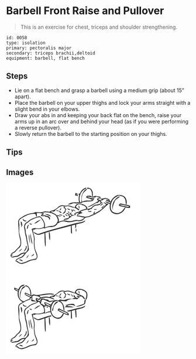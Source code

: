 # Barbell Front Raise and Pullover
> This is an exercise for chest, triceps and shoulder strengthening.

``` 
id: 0058 
type: isolation 
primary: pectoralis major 
secondary: triceps brachii,deltoid 
equipment: barbell, flat bench 
``` 

## Steps

 - Lie on a flat bench and grasp a barbell using a medium grip (about 15” apart).
 - Place the barbell on your upper thighs and lock your arms straight with a slight bend in your elbows.
 - Draw your abs in and keeping your back flat on the bench, raise your arms up in an arc over and behind your head (as if you were performing a reverse pullover).
 - Slowly return the barbell to the starting position on your thighs.

## Tips


## Images

<svg width="275pt" height="175pt" viewBox="0 0 275 175" xmlns="http://www.w3.org/2000/svg"><g fill="#FFF"><path d="M0 0h275v175H0V0m152.3 19.08c-.73 1.97-2.44 3.05-4.3 3.78l1.75 1.33c-1.19 4.92-1.47 10.09-.12 15.02-2.15.08-4.29.63-6.45.39-5.79-.92-11.98.87-16.78 4.1 3.58.42 6.97-.77 10.2-2.15 2.41-1.08 5.01-.05 7.45.32 4.35-2 9.73.72 13.32-3.14.56.01 1.69.02 2.25.03 5.66-1.57 11.71-.52 17.36-2.06 1.66-.44 2.09-2.11 2.57-3.55.69-.69 1.38-1.38 2.08-2.07-5.46.6-10.81-.99-15.87-2.88 5.41-1.19 10.58 2.3 16.09 1.27 1.55-.04 2.46-2.05 4.16-1.45 2.1.38 4.04 1.3 6.03 2.05l-.94 1.57 2.07 1.27c.08-1.58.21-3.15.32-4.72-3.7-.92-7.43-1.75-11.24-2-1.9.82-3.82 2.48-5.88.86.74-.2 2.2-.59 2.93-.79l-1.54-.08c.19-4.5.21-9.53-2.85-13.18-1.79-2.39-4.88-2.98-7.57-3.72-.7.64-1.39 1.28-2.07 1.93 1.96.26 3.92.47 5.89.66 5.19 3.8 5.04 10.61 5.26 16.38-1.27-.85-2.51-1.75-3.77-2.61-2.15.1-4.33.19-6.47.42-1.35.94-2.57 2.26-1.34 3.88 3.31 1.58 7.39 1.34 10.22 3.95.52-.25 1.57-.75 2.09-1-.05.55-.14 1.64-.19 2.19-.7-.23-2.1-.71-2.79-.95l.46 1.7c-6.12.39-12.73-1.15-18.19 2.48-2.42-4.04-1.31-8.91-.35-13.21 1.3-5.84 7.17-8.73 10.48-13.27-5.62.7-8.46 6.46-10.53 11.09-2.41 5.03-1.42 10.68-1.62 16.05-.65.11-1.97.35-2.62.47-3.48-10.31.98-24.48 11.99-28.07.18-.57.53-1.7.7-2.26-5.36 1.24-9.82 5.04-12.19 9.97m-9.87 1.07a55.42 55.42 0 0 0-1.14 4.91c2.15.52 4.3 1.07 6.45 1.63l-.97-2.1c-1.05-.25-3.13-.75-4.17-1l5.45-.6c-1.77-1.14-3.63-2.13-5.62-2.84m71.51 18.27c-1.02-1.38-1.75-2.94-2.07-4.63-2.85-1.87-6.21-3.31-9.68-3.05-2.3.45-4.58 1.19-6.96.87-.66.47-1.3.94-1.94 1.42l2.87.45c-.74 2.89-4.14.92-6.08.61-2.34-.34.41-2.68.71-3.56-2.81-.52-3.77 1.74-4.44 3.86 1.08.62 2.16 1.24 3.25 1.85-7.32 5.04-15.19 9.27-23.32 12.85 3.8.14 7.18-1.74 10.49-3.32 2.41-1.79 4.99-3.34 7.52-4.95.67-.01 2.01-.03 2.68-.03 1.98-1.36 3.95-2.76 5.51-4.6.34 1.71.76 3.4 1.26 5.07-3.3 2.57-7.54 2.52-11.46 3.22-3.18 1.64-5.84 4.2-8.33 6.75-2.42.74-4.84 1.52-7.35 1.85-.31-1.75-.25-3.79-1.71-5.05-4.34-4.39-10.84-6.69-16.95-5.91-3.01.33-4.74 2.97-6.64 4.99-.13.74-.41 2.23-.54 2.97-4.66-1.45-9.01-4.11-13.99-4.35-2.87.26-5.77 1.09-8.61.11-5.01-1.52-10.36 1.35-13.54 5.16-2.29 1.39-4.42 3.04-6.76 4.34-3.2.67-6.49 1.33-9.08 3.48-2.61-.31-5.19-.8-7.82-.91-3.82-.34-7.17 2.16-10.97 2.04-3.03.15-5.99-.64-9-.72-2.04.57-3.85 1.88-6 2.06-8.96.76-17.55 4.37-24.67 9.8-3.82 1.33-5.53 5.28-5.78 9.06.58 7.63 1.3 15.23 1.59 22.88.44 7.4 4.17 14.46 3.07 21.96-1.04 5.86-6.9 8.48-10.07 12.99-2.16 3.41-6.57 4.08-9.04 7.14-.41 1.87-2 4.45.1 5.81 2.9 3.17 7.23-.03 10.78.18 3.91.4 6.52-2.63 9.48-4.58 2.25-1.6 5.09-1.76 7.68-2.45-2.61 3.02-4.94 6.95-9.13 7.92-3.01.77-5.45 2.76-8.15 4.19-.62 1.17-1.22 2.35-1.81 3.54 4.33 2.56 8.52 6.22 13.89 5.9 2.45-.76 4.88-1.58 7.33-2.33 4.11-1.25 7.58-4.11 11.87-4.82 3.04-.57 6.08-1.11 9.12-1.64 1.47-1.7 3.08-3.6 3-5.99.45-5.75-3.53-10.46-4.83-15.81-1.12-6.29-1.75-12.7-.95-19.07.52-7.48-4.15-14.21-3.27-21.66l.67-.47-.61 2.19c2.81-1.07 5.66-2.52 8.76-2.04 4.72.43 9.38-.68 13.79-2.28-.11.42-.33 1.27-.44 1.7 2.85-1.19 5.71-2.42 8.74-3.08 3.67-.56 7.49.2 11.07-.99 2.95-.65 5.16-2.79 7.45-4.6.11-.56.35-1.69.46-2.26 1.74-.24 3.41-.76 4.52-2.22 3.53-1.35 7.43-2.64 11.21-1.5 2.97.91 6.03 1.54 9.16 1.33 5.35.15 10.34-2.54 15.65-2.6 3.87.95 7.96.43 11.51-1.35 2.59-1.46 3.65-5.01 6.77-5.6 2.87-.69 5.97-.64 8.62-2.08 3.9-2.31 8.54-2.87 12.11-5.8 10.07-4.29 16.89-13.16 25.34-19.7-.69-.41-1.38-.8-2.07-1.19-2.69 2.09-4.98-2.86-8.11-2.04 1.71 1.43 3.49 2.77 5.23 4.16-2.32 2.77-5.03 5.18-7.52 7.78.14-.56.44-1.69.59-2.26 1.6-1.31 3.27-2.66 4.08-4.65-2.48 1.53-4.63 3.49-6.79 5.42.67.56 1.35 1.11 2.01 1.69-4.7 4.5-10.74 7.08-16.07 10.7l.68-5.37c-1.34 1.81-2.5 3.74-3.82 5.57.67.13 2.01.41 2.68.55-2.59.86-5.34 1.36-7.7 2.81-3.32 2.05-7.34 2.32-11.09 2.96-5.56-.81-10.99-2.38-16.61-2.81 3.39-2.43 7.29-3.84 11.29-4.91-1.38-1.02-2.87-1.89-4.32-2.8 4.68-2.92 10.24-4.09 15.67-4.62-.17.63-.52 1.88-.7 2.51 1.85-1.08 3.67-2.2 5.55-3.23 2.5.77 3.39-2.24 4.76-3.67 1.43-1.03 2.81-2.14 4.36-2.99 2.64-.9 5.49-.7 8.19-1.3 3.2-1.28 5.42-4.07 7.99-6.24-.85.12-2.56.35-3.41.47l.04-3.92c.6-.05 1.8-.17 2.4-.22 2.04-2.07 4.76-3.02 7.64-3.1 2.22.92 4.49 1.85 6.3 3.5-2.19.01-5.09-2.98-6.79-.39 3.21 2.17 8 2.31 10.09 5.84-4.06-.48-7.52-4.03-11.67-3.15 2.74 2.73 6.85 3.01 9.97 5.18-.9 5.81-.64 12.71 4.07 16.91 3.7 2.63 8.44 4.2 12.99 3.31 7.02-1.24 12.8-6.89 15.04-13.54 3.06.64 6.17 1.53 9.3.8-.01-1.39-.02-2.77-.02-4.16-2.55-.95-5.17-1.67-7.82-2.27 1.7-4.42.98-9.48-1.13-13.62-3.19-5.22-9.68-6.76-15.38-6.28-7.38 1.58-12.55 7.66-15.94 14.03m-21.27 8.01c3.03-.73 5.31-2.96 6.76-5.63-2.75 1.2-4.9 3.33-6.76 5.63m-13.14 7.24c2.08 1.58 4.6.94 6.7-.26-2.24-.15-4.48-.04-6.7.26m-11.21 4.07c-.03.29-.1.86-.13 1.15 2.24.11 4.47.14 6.71.14-.03-.42-.11-1.26-.15-1.69-2.14.22-4.28.37-6.43.4m-29.39 25.35c-23.82 6.54-47.84 12.45-71.18 20.57-4.47 1.86-7.82-2.73-11.95-3.46 1.36 2.25 3.63 3.67 5.98 4.7 5.56 3.24 11.34-1.31 16.86-2.37.25 8.17.1 16.36.96 24.5.1 1.19.57 2.23 1.42 3.13.5-9.36-.01-18.74-.71-28.07 17.13-5.85 34.91-9.74 52.39-14.55.3 4.97-.01 9.96.41 14.92.49.27 1.46.82 1.95 1.09.17-5.45-.25-10.9-.75-16.32 2.4-.84 4.86-1.48 7.34-2.05.1 2.68.2 5.36.38 8.04 1.87-2.44 1.84-5.56 1.56-8.46 5.44-1.72 11.43-2.04 16.41-5.01 1.41-.62 1.79-2.16 2.32-3.45-6.84 4.92-15.62 4.46-23.39 6.79m3.77 11.28c.21 1.65-.4 4.41.98 5.43.49-2.03.59-4.48-.01-6.5-.24.27-.73.8-.97 1.07m-54.91 9.69c.38 4.35-.39 9.25 2.12 13.09.3-5.66.65-11.52-1.13-17-1.82.36-.85 2.61-.99 3.91z"/><path d="M217.28 37.1c2.66-5.95 8.5-9.52 14.46-11.51 3.21 1.4 7.37.9 9.78 3.83 4.05 3.83 3.5 9.83 4.04 14.9-3.91-.72-7.7-2.08-11.67-2.47-1.35 1.02-3.23 2.58-2.39 4.48 4.08 1.69 8.52 2.3 12.84 3.11-4.01 3.65-6.26 9.47-11.91 11.05-4.45 2.09-9.49.84-13.58-1.41-6.25-5.42-4.99-15.3-1.57-21.98m2.99 1.24c-2.45 5.51-3.93 12.35-.75 17.89-2.34-6.06.69-12.34 2.86-18 1.82-4.66 6.67-6.72 10.29-9.69.05-.39.14-1.17.18-1.55-5.7 1.25-9.47 6.75-12.58 11.35zM142.8 47.91c1.74-1.46 3.12-3.39 5.16-4.45 2.62-.4 5.22.4 7.8.75-.08.26-.23.76-.31 1.01 4.16.1 8.46 2.94 9.09 7.26-5.11 1.76-11.11 2.15-15.05 6.27-3.29.43-6.42 1.57-9.21 3.37-.06 1.23-.11 2.46-.16 3.69-2.03-.37-4.06-.64-6.08-1.04-.36-.8-.72-1.59-1.08-2.38a5.49 5.49 0 0 0 1.79-2.21c-2.48.42-3.98 2.96-6.37 3.75l-.37-1.73c-1.58-.26-3.16-.54-4.74-.83.22.39.65 1.16.86 1.55 1.2.31 2.4.62 3.61.91-.27 2.14.56 4.05 1.93 5.65-.94.78-1.88 1.57-2.82 2.35-3.01.38-5.92 1.27-8.76 2.33.23.6.69 1.81.92 2.42-3.9.3-7.77 1.15-11.31 2.86 1.32-4.28-.6-8.56-2.8-12.16 2.67.5 5.37.94 8.1.67-2.68-1.53-5.78-1.92-8.77-2.34.15.54.46 1.61.61 2.15-2.75-4.91-8.62-6.25-13.2-8.83 1.26-.66 2.53-1.31 3.77-1.99-.04.48-.14 1.43-.18 1.91 1.86-.06 3.53-1.11 5.31-1.58l.12-1.86c5.35-3.59 10.31-9.91 17.54-8.08-.02.91-.04 2.72-.05 3.62.99.58 2.02 1.11 3.08 1.59-.06 2.13-.8 4.14-1.49 6.13-1.69 1.26-3.11 2.84-3.85 4.85 1.86-.98 3.74-2.04 5.27-3.51 1.13-1.6.77-3.74 1.06-5.58l1.67.04c-1.44-2.22-3.17-4.22-4.88-6.23 3.37-.05 6.79-1.76 10.11-.56 2.06.55 4.02 1.41 6.04 2.09 2.84.82 6 .84 8.52 2.55 2.03 1.19 3.7 3.04 6.02 3.68 1.21-3.07-3.35-3.98-5.2-5.5-.56-.88-1.15-1.73-1.7-2.59m5.74-2.3c.24 2.4.02 5.09 1.78 6.99.32-2.51.29-5.19-1.78-6.99m-38.79 9.63c-2.6 1.72-5.44.35-8.21.01 1.09.81 2.25 1.54 3.4 2.29 2.35-.86 4.73-1.63 7.07-2.52.43-1.62.85-3.25 1.22-4.89-1.41 1.52-2.51 3.29-3.48 5.11m15.29-3.72c1.1 3.02 4.15 3.3 6.96 3.47-.69-.59-1.37-1.18-2.06-1.77-1.65-.52-3.27-1.12-4.9-1.7m8 1.17c1.36 1.9 1.44 4.29 1.97 6.36 1.51-.38 1.99-1.65 1.44-3.82 2.06 1.02 4.07 2.16 6.2 3.04-1.18-1.99-3.24-3.04-5.16-4.15l-1.44 1.14c-1-.86-2-1.72-3.01-2.57m-25.76 5.02c1.65 1.2 3.27 2.44 4.92 3.63l1.56-.92c-1.64-2.01-3.85-3.01-6.48-2.71m19 .11c.21.6.64 1.82.86 2.42 1.39.21 2.78.4 4.19.53-1.63-1.07-3.35-2.01-5.05-2.95m-18.51 6.34c2.67 1.31 5.5 2.36 8.47 2.66-2.02-2.61-5.45-2.66-8.47-2.66m12.89-.63c1.07 2.48 3.22 4.05 6.03 3.65-1.72-1.64-3.83-2.78-6.03-3.65m-3.3 2.82c-.67 1.5 1.18 3.84 2.81 3.25.7-1.4-1.34-3.7-2.81-3.25z"/><path d="M232.63 44.08c4.57-.17 8.93 1.35 13.38 2.13 2.09.49 4.31.74 6.15 1.93-1.8 1.48-4.13.04-6.11-.17-4.44-1.37-9.47-1.19-13.42-3.89zM74.12 61.09c8.83-2.92 18.57-.26 26.4 4.23 3.17 3.03 5.27 7.36 5.61 11.73-1.68 5.22-6.05 10.98-12.15 10.66-5.14-.24-9.96 1.67-14.65 3.49 1.85-8.22-2.65-16.51-8.54-22-2.31-2.48-5.71-.47-8.4.14-5.75 2.26-12.1 3.91-16.63 8.37-1.9 1.87-4.48 2.86-6.41 4.7-2.23 3.02-3.46 6.99-2.19 10.67 1.61 4.57.9 9.55 2.55 14.11 1.82 5.11 1.7 10.64 3.24 15.83.88 4.24 2.74 8.72 1.08 13.01-.6 2.48-2.55 4.22-4.07 6.14-3.31.4-6.86.34-9.84 2.06-3.39 1.77-5.97 5.37-10.18 5.07-3.16-.03-7.09 3.15-9.57.1 1.41-1.07 2.96-1.93 4.38-2.97-1.1.1-3.31.32-4.42.42 1.58-1.74 3.4-3.27 5.66-4.03 3.08-.98 4.38-4.18 6.52-6.32 2.5-2.83 6.64-4.45 7.53-8.47 2.42-8.35-.96-16.84-2.88-24.92-.58-6.32.13-12.72-.1-19.04-1.15-3.23-1.21-7.07 1.27-9.72 9.26-6.14 19.8-12.62 31.4-11.06 1.32 1.63 1.49 3.84 2.35 5.7 1.81-1.43.81-3.77.65-5.66l.97-.56-1.88-1.8c4.25.5 8.69.05 12.76 1.57-1.68 1.24-2.61 3.1-3.4 4.98 2.88.15 5.76.25 8.64.08.12.37.34 1.12.45 1.5 3.97-.71 8.76 2.09 8.08 6.56l.31.01c.52-1.07 1.03-2.15 1.53-3.22-.68-1.43-1.11-3.19-2.61-4-2.29-1.38-5.23-.9-7.43-2.46-2.26-.02-4.51.01-6.76-.01 1.5-1.13 3.13-2.1 4.64-3.23-1.33-.49-2.65-1-3.91-1.66m5.36 2.05c4.04 2.34 8.51 3.92 12.96 5.29-2.78-4.28-8.38-4.63-12.96-5.29M41.11 78.4c.14-.37.42-1.11.56-1.49-3.27.45-5.73-1.34-7.24-4.1-1.08 4.07 3.28 6.07 6.68 5.59m-10.63 4.83c-.08.62-.25 1.86-.33 2.48l1.22-.49c-.3 1.89-.43 3.79-.38 5.71 1.07-1.97 1.79-4.11 2.61-6.19l-1.28.35c.89-2.21.13-4.56-1.62-6.06-1.97.74-.29 2.83-.22 4.2m9.93 44.96c1.35 4.71-2.47 8.38-4.5 12.2 4.05-1.92 6.83-6.62 6.15-11.09-.41-.28-1.24-.83-1.65-1.11m-14.42 12.75c2.6-1.89 4.94-4.12 6.89-6.67-3.12 1.21-5.4 3.73-6.89 6.67zM141.73 62.71c2.73-1.09 5.58-1.78 8.51-2-2.64 1.66-5.02 3.78-5.22 7.1 5.27.16 10.18 2.26 15.37 2.92-3.22 3.95-8.34 6.13-13.42 5.17-5.51-1.18-10.53 2.3-15.99 2.14-4.1.33-7.9-1.64-11.98-1.58l.15-1.16c2.59-.45 5.26-.63 7.78-1.43 2.58-2.39 5.95-3.92 8.13-6.72 2.61-.79 5.28-1.32 7.95-1.88-.43-.85-.87-1.7-1.28-2.56z"/><path d="M129.3 64.73l2.09-1.21c.77 1.53 1.96 2.76 3.07 4.04-2.18.09-5.25.29-5.16-2.83zM52.08 75.11c5.7-2.26 11.26-5.72 17.64-5.18 4.86 5.21 9.75 12.38 8.02 19.81-5.33 2.98-11.74 3.66-17.71 2.67-2.66-.64-5.14.63-7.55 1.57 1.14 7.4 4.92 14.34 4.48 21.97-.6 9.13.04 18.65 3.86 27.08 1.07 3.53 3.64 8.19.51 11.32-5.4 2.42-11.76 1.97-16.95 5.05-3.82 2.3-8.17 3.34-12.47 4.34-3.08-.25-6.28-1.08-8.02-3.87-.82-.02-2.46-.05-3.29-.07 1.96-4.72 7.82-5.41 11.99-7.3 3.3-2.05 5.31-5.52 7.63-8.54 2.53-3.22 7.68-5.59 6.19-10.55-.87-7.58-3.34-14.89-3.81-22.53-.11-3.84-2.77-7.1-2.45-10.98.36-3.94-1.41-7.6-2.02-11.42 1.43-2.34 2.06-5.47 4.76-6.73 3.41-1.75 5.57-5.24 9.19-6.64m5.59 8.05c5.26-.92 8.98-5.22 13.42-7.85-5.22.98-9.81 4.02-13.42 7.85m-9.96-.77c.55 1.97 2.34 2.69 4.2 2.96.24-.38.72-1.13.96-1.51-1.74-.44-3.43-1.01-5.16-1.45m-5.19 12.08c2.08-1.52 2.78-3.84 2.71-6.34A71.81 71.81 0 0 0 47 85.06c-4.38.99-3.74 5.97-4.48 9.41m2.77 8.81c.57.55.57.55 0 0m4.4 6.16c1.14 5.36 1.4 11.07 4.13 15.95-.39-7.43-3.35-14.5-3.55-22-.52 1.96-1.01 4.02-.58 6.05m-3.14-4.04c-.31 6.32.65 12.69 2.66 18.68-.44-5.03-1.38-10.02-1.45-15.08.12-1.34-.69-2.45-1.21-3.6m9.43 39.53c-.34.59-1.01 1.77-1.34 2.36-1.23.68-2.4 1.47-3.13 2.71 2.14-.51 7.23-2.37 4.47-5.07m-14.4 9.36a21.43 21.43 0 0 0 5.13-7.25c-2.46 1.76-4.51 4.22-5.13 7.25m-15.08 2.8c2.45 1.44 5.08 2.72 7.99 2.81-1.65-2.68-5.04-3.76-7.99-2.81z"/></g><g fill="#333"><path d="M152.3 19.08c2.37-4.93 6.83-8.73 12.19-9.97-.17.56-.52 1.69-.7 2.26-11.01 3.59-15.47 17.76-11.99 28.07.65-.12 1.97-.36 2.62-.47.2-5.37-.79-11.02 1.62-16.05 2.07-4.63 4.91-10.39 10.53-11.09-3.31 4.54-9.18 7.43-10.48 13.27-.96 4.3-2.07 9.17.35 13.21 5.46-3.63 12.07-2.09 18.19-2.48l-.46-1.7c.69.24 2.09.72 2.79.95.05-.55.14-1.64.19-2.19-.52.25-1.57.75-2.09 1-2.83-2.61-6.91-2.37-10.22-3.95-1.23-1.62-.01-2.94 1.34-3.88 2.14-.23 4.32-.32 6.47-.42 1.26.86 2.5 1.76 3.77 2.61-.22-5.77-.07-12.58-5.26-16.38-1.97-.19-3.93-.4-5.89-.66.68-.65 1.37-1.29 2.07-1.93 2.69.74 5.78 1.33 7.57 3.72 3.06 3.65 3.04 8.68 2.85 13.18l1.54.08c-.73.2-2.19.59-2.93.79 2.06 1.62 3.98-.04 5.88-.86 3.81.25 7.54 1.08 11.24 2-.11 1.57-.24 3.14-.32 4.72l-2.07-1.27.94-1.57c-1.99-.75-3.93-1.67-6.03-2.05-1.7-.6-2.61 1.41-4.16 1.45-5.51 1.03-10.68-2.46-16.09-1.27 5.06 1.89 10.41 3.48 15.87 2.88-.7.69-1.39 1.38-2.08 2.07-.48 1.44-.91 3.11-2.57 3.55-5.65 1.54-11.7.49-17.36 2.06-.56-.01-1.69-.02-2.25-.03-3.59 3.86-8.97 1.14-13.32 3.14-2.44-.37-5.04-1.4-7.45-.32-3.23 1.38-6.62 2.57-10.2 2.15 4.8-3.23 10.99-5.02 16.78-4.1 2.16.24 4.3-.31 6.45-.39-1.35-4.93-1.07-10.1.12-15.02L148 22.86c1.86-.73 3.57-1.81 4.3-3.78z"/><path d="M142.43 20.15c1.99.71 3.85 1.7 5.62 2.84l-5.45.6c1.04.25 3.12.75 4.17 1l.97 2.1c-2.15-.56-4.3-1.11-6.45-1.63.3-1.65.69-3.29 1.14-4.91zM213.94 38.42c3.39-6.37 8.56-12.45 15.94-14.03 5.7-.48 12.19 1.06 15.38 6.28 2.11 4.14 2.83 9.2 1.13 13.62 2.65.6 5.27 1.32 7.82 2.27 0 1.39.01 2.77.02 4.16-3.13.73-6.24-.16-9.3-.8-2.24 6.65-8.02 12.3-15.04 13.54-4.55.89-9.29-.68-12.99-3.31-4.71-4.2-4.97-11.1-4.07-16.91-3.12-2.17-7.23-2.45-9.97-5.18 4.15-.88 7.61 2.67 11.67 3.15-2.09-3.53-6.88-3.67-10.09-5.84 1.7-2.59 4.6.4 6.79.39-1.81-1.65-4.08-2.58-6.3-3.5-2.88.08-5.6 1.03-7.64 3.1-.6.05-1.8.17-2.4.22l-.04 3.92c.85-.12 2.56-.35 3.41-.47-2.57 2.17-4.79 4.96-7.99 6.24-2.7.6-5.55.4-8.19 1.3-1.55.85-2.93 1.96-4.36 2.99-1.37 1.43-2.26 4.44-4.76 3.67-1.88 1.03-3.7 2.15-5.55 3.23.18-.63.53-1.88.7-2.51-5.43.53-10.99 1.7-15.67 4.62 1.45.91 2.94 1.78 4.32 2.8-4 1.07-7.9 2.48-11.29 4.91 5.62.43 11.05 2 16.61 2.81 3.75-.64 7.77-.91 11.09-2.96 2.36-1.45 5.11-1.95 7.7-2.81-.67-.14-2.01-.42-2.68-.55 1.32-1.83 2.48-3.76 3.82-5.57l-.68 5.37c5.33-3.62 11.37-6.2 16.07-10.7-.66-.58-1.34-1.13-2.01-1.69 2.16-1.93 4.31-3.89 6.79-5.42-.81 1.99-2.48 3.34-4.08 4.65-.15.57-.45 1.7-.59 2.26 2.49-2.6 5.2-5.01 7.52-7.78-1.74-1.39-3.52-2.73-5.23-4.16 3.13-.82 5.42 4.13 8.11 2.04.69.39 1.38.78 2.07 1.19-8.45 6.54-15.27 15.41-25.34 19.7-3.57 2.93-8.21 3.49-12.11 5.8-2.65 1.44-5.75 1.39-8.62 2.08-3.12.59-4.18 4.14-6.77 5.6-3.55 1.78-7.64 2.3-11.51 1.35-5.31.06-10.3 2.75-15.65 2.6-3.13.21-6.19-.42-9.16-1.33-3.78-1.14-7.68.15-11.21 1.5-1.11 1.46-2.78 1.98-4.52 2.22-.11.57-.35 1.7-.46 2.26-2.29 1.81-4.5 3.95-7.45 4.6-3.58 1.19-7.4.43-11.07.99-3.03.66-5.89 1.89-8.74 3.08.11-.43.33-1.28.44-1.7-4.41 1.6-9.07 2.71-13.79 2.28-3.1-.48-5.95.97-8.76 2.04l.61-2.19-.67.47c-.88 7.45 3.79 14.18 3.27 21.66-.8 6.37-.17 12.78.95 19.07 1.3 5.35 5.28 10.06 4.83 15.81.08 2.39-1.53 4.29-3 5.99-3.04.53-6.08 1.07-9.12 1.64-4.29.71-7.76 3.57-11.87 4.82-2.45.75-4.88 1.57-7.33 2.33-5.37.32-9.56-3.34-13.89-5.9.59-1.19 1.19-2.37 1.81-3.54 2.7-1.43 5.14-3.42 8.15-4.19 4.19-.97 6.52-4.9 9.13-7.92-2.59.69-5.43.85-7.68 2.45-2.96 1.95-5.57 4.98-9.48 4.58-3.55-.21-7.88 2.99-10.78-.18-2.1-1.36-.51-3.94-.1-5.81 2.47-3.06 6.88-3.73 9.04-7.14 3.17-4.51 9.03-7.13 10.07-12.99 1.1-7.5-2.63-14.56-3.07-21.96-.29-7.65-1.01-15.25-1.59-22.88.25-3.78 1.96-7.73 5.78-9.06 7.12-5.43 15.71-9.04 24.67-9.8 2.15-.18 3.96-1.49 6-2.06 3.01.08 5.97.87 9 .72 3.8.12 7.15-2.38 10.97-2.04 2.63.11 5.21.6 7.82.91 2.59-2.15 5.88-2.81 9.08-3.48 2.34-1.3 4.47-2.95 6.76-4.34 3.18-3.81 8.53-6.68 13.54-5.16 2.84.98 5.74.15 8.61-.11 4.98.24 9.33 2.9 13.99 4.35.13-.74.41-2.23.54-2.97 1.9-2.02 3.63-4.66 6.64-4.99 6.11-.78 12.61 1.52 16.95 5.91 1.46 1.26 1.4 3.3 1.71 5.05 2.51-.33 4.93-1.11 7.35-1.85 2.49-2.55 5.15-5.11 8.33-6.75 3.92-.7 8.16-.65 11.46-3.22-.5-1.67-.92-3.36-1.26-5.07-1.56 1.84-3.53 3.24-5.51 4.6-.67 0-2.01.02-2.68.03-2.53 1.61-5.11 3.16-7.52 4.95-3.31 1.58-6.69 3.46-10.49 3.32 8.13-3.58 16-7.81 23.32-12.85-1.09-.61-2.17-1.23-3.25-1.85.67-2.12 1.63-4.38 4.44-3.86-.3.88-3.05 3.22-.71 3.56 1.94.31 5.34 2.28 6.08-.61l-2.87-.45c.64-.48 1.28-.95 1.94-1.42 2.38.32 4.66-.42 6.96-.87 3.47-.26 6.83 1.18 9.68 3.05.32 1.69 1.05 3.25 2.07 4.63m3.34-1.32c-3.42 6.68-4.68 16.56 1.57 21.98 4.09 2.25 9.13 3.5 13.58 1.41 5.65-1.58 7.9-7.4 11.91-11.05-4.32-.81-8.76-1.42-12.84-3.11-.84-1.9 1.04-3.46 2.39-4.48 3.97.39 7.76 1.75 11.67 2.47-.54-5.07.01-11.07-4.04-14.9-2.41-2.93-6.57-2.43-9.78-3.83-5.96 1.99-11.8 5.56-14.46 11.51M142.8 47.91c.55.86 1.14 1.71 1.7 2.59 1.85 1.52 6.41 2.43 5.2 5.5-2.32-.64-3.99-2.49-6.02-3.68-2.52-1.71-5.68-1.73-8.52-2.55-2.02-.68-3.98-1.54-6.04-2.09-3.32-1.2-6.74.51-10.11.56 1.71 2.01 3.44 4.01 4.88 6.23l-1.67-.04c-.29 1.84.07 3.98-1.06 5.58-1.53 1.47-3.41 2.53-5.27 3.51.74-2.01 2.16-3.59 3.85-4.85.69-1.99 1.43-4 1.49-6.13-1.06-.48-2.09-1.01-3.08-1.59.01-.9.03-2.71.05-3.62-7.23-1.83-12.19 4.49-17.54 8.08l-.12 1.86c-1.78.47-3.45 1.52-5.31 1.58.04-.48.14-1.43.18-1.91-1.24.68-2.51 1.33-3.77 1.99 4.58 2.58 10.45 3.92 13.2 8.83-.15-.54-.46-1.61-.61-2.15 2.99.42 6.09.81 8.77 2.34-2.73.27-5.43-.17-8.1-.67 2.2 3.6 4.12 7.88 2.8 12.16 3.54-1.71 7.41-2.56 11.31-2.86-.23-.61-.69-1.82-.92-2.42 2.84-1.06 5.75-1.95 8.76-2.33.94-.78 1.88-1.57 2.82-2.35-1.37-1.6-2.2-3.51-1.93-5.65-1.21-.29-2.41-.6-3.61-.91-.21-.39-.64-1.16-.86-1.55 1.58.29 3.16.57 4.74.83l.37 1.73c2.39-.79 3.89-3.33 6.37-3.75-.4.89-.99 1.62-1.79 2.21.36.79.72 1.58 1.08 2.38 2.02.4 4.05.67 6.08 1.04.05-1.23.1-2.46.16-3.69 2.79-1.8 5.92-2.94 9.21-3.37 3.94-4.12 9.94-4.51 15.05-6.27-.63-4.32-4.93-7.16-9.09-7.26.08-.25.23-.75.31-1.01-2.58-.35-5.18-1.15-7.8-.75-2.04 1.06-3.42 2.99-5.16 4.45m89.83-3.83c3.95 2.7 8.98 2.52 13.42 3.89 1.98.21 4.31 1.65 6.11.17-1.84-1.19-4.06-1.44-6.15-1.93-4.45-.78-8.81-2.3-13.38-2.13M74.12 61.09c1.26.66 2.58 1.17 3.91 1.66-1.51 1.13-3.14 2.1-4.64 3.23 2.25.02 4.5-.01 6.76.01 2.2 1.56 5.14 1.08 7.43 2.46 1.5.81 1.93 2.57 2.61 4-.5 1.07-1.01 2.15-1.53 3.22l-.31-.01c.68-4.47-4.11-7.27-8.08-6.56-.11-.38-.33-1.13-.45-1.5-2.88.17-5.76.07-8.64-.08.79-1.88 1.72-3.74 3.4-4.98-4.07-1.52-8.51-1.07-12.76-1.57l1.88 1.8-.97.56c.16 1.89 1.16 4.23-.65 5.66-.86-1.86-1.03-4.07-2.35-5.7-11.6-1.56-22.14 4.92-31.4 11.06-2.48 2.65-2.42 6.49-1.27 9.72.23 6.32-.48 12.72.1 19.04 1.92 8.08 5.3 16.57 2.88 24.92-.89 4.02-5.03 5.64-7.53 8.47-2.14 2.14-3.44 5.34-6.52 6.32-2.26.76-4.08 2.29-5.66 4.03 1.11-.1 3.32-.32 4.42-.42-1.42 1.04-2.97 1.9-4.38 2.97 2.48 3.05 6.41-.13 9.57-.1 4.21.3 6.79-3.3 10.18-5.07 2.98-1.72 6.53-1.66 9.84-2.06 1.52-1.92 3.47-3.66 4.07-6.14 1.66-4.29-.2-8.77-1.08-13.01-1.54-5.19-1.42-10.72-3.24-15.83-1.65-4.56-.94-9.54-2.55-14.11-1.27-3.68-.04-7.65 2.19-10.67 1.93-1.84 4.51-2.83 6.41-4.7 4.53-4.46 10.88-6.11 16.63-8.37 2.69-.61 6.09-2.62 8.4-.14 5.89 5.49 10.39 13.78 8.54 22 4.69-1.82 9.51-3.73 14.65-3.49 6.1.32 10.47-5.44 12.15-10.66-.34-4.37-2.44-8.7-5.61-11.73-7.83-4.49-17.57-7.15-26.4-4.23m67.61 1.62c.41.86.85 1.71 1.28 2.56-2.67.56-5.34 1.09-7.95 1.88-2.18 2.8-5.55 4.33-8.13 6.72-2.52.8-5.19.98-7.78 1.43l-.15 1.16c4.08-.06 7.88 1.91 11.98 1.58 5.46.16 10.48-3.32 15.99-2.14 5.08.96 10.2-1.22 13.42-5.17-5.19-.66-10.1-2.76-15.37-2.92.2-3.32 2.58-5.44 5.22-7.1-2.93.22-5.78.91-8.51 2m-12.43 2.02c-.09 3.12 2.98 2.92 5.16 2.83-1.11-1.28-2.3-2.51-3.07-4.04l-2.09 1.21M52.08 75.11c-3.62 1.4-5.78 4.89-9.19 6.64-2.7 1.26-3.33 4.39-4.76 6.73.61 3.82 2.38 7.48 2.02 11.42-.32 3.88 2.34 7.14 2.45 10.98.47 7.64 2.94 14.95 3.81 22.53 1.49 4.96-3.66 7.33-6.19 10.55-2.32 3.02-4.33 6.49-7.63 8.54-4.17 1.89-10.03 2.58-11.99 7.3.83.02 2.47.05 3.29.07 1.74 2.79 4.94 3.62 8.02 3.87 4.3-1 8.65-2.04 12.47-4.34 5.19-3.08 11.55-2.63 16.95-5.05 3.13-3.13.56-7.79-.51-11.32-3.82-8.43-4.46-17.95-3.86-27.08.44-7.63-3.34-14.57-4.48-21.97 2.41-.94 4.89-2.21 7.55-1.57 5.97.99 12.38.31 17.71-2.67 1.73-7.43-3.16-14.6-8.02-19.81-6.38-.54-11.94 2.92-17.64 5.18z"/><path d="M220.27 38.34c3.11-4.6 6.88-10.1 12.58-11.35-.04.38-.13 1.16-.18 1.55-3.62 2.97-8.47 5.03-10.29 9.69-2.17 5.66-5.2 11.94-2.86 18-3.18-5.54-1.7-12.38.75-17.89zM192.67 46.43c1.86-2.3 4.01-4.43 6.76-5.63-1.45 2.67-3.73 4.9-6.76 5.63zM148.54 45.61c2.07 1.8 2.1 4.48 1.78 6.99-1.76-1.9-1.54-4.59-1.78-6.99zM109.75 55.24c.97-1.82 2.07-3.59 3.48-5.11-.37 1.64-.79 3.27-1.22 4.89-2.34.89-4.72 1.66-7.07 2.52-1.15-.75-2.31-1.48-3.4-2.29 2.77.34 5.61 1.71 8.21-.01zM125.04 51.52c1.63.58 3.25 1.18 4.9 1.7.69.59 1.37 1.18 2.06 1.77-2.81-.17-5.86-.45-6.96-3.47zM133.04 52.69c1.01.85 2.01 1.71 3.01 2.57l1.44-1.14c1.92 1.11 3.98 2.16 5.16 4.15-2.13-.88-4.14-2.02-6.2-3.04.55 2.17.07 3.44-1.44 3.82-.53-2.07-.61-4.46-1.97-6.36zM179.53 53.67c2.22-.3 4.46-.41 6.7-.26-2.1 1.2-4.62 1.84-6.7.26zM168.32 57.74c2.15-.03 4.29-.18 6.43-.4.04.43.12 1.27.15 1.69-2.24 0-4.47-.03-6.71-.14.03-.29.1-.86.13-1.15zM107.28 57.71c2.63-.3 4.84.7 6.48 2.71l-1.56.92c-1.65-1.19-3.27-2.43-4.92-3.63zM126.28 57.82c1.7.94 3.42 1.88 5.05 2.95-1.41-.13-2.8-.32-4.19-.53-.22-.6-.65-1.82-.86-2.42zM79.48 63.14c4.58.66 10.18 1.01 12.96 5.29-4.45-1.37-8.92-2.95-12.96-5.29zM107.77 64.16c3.02 0 6.45.05 8.47 2.66-2.97-.3-5.8-1.35-8.47-2.66zM120.66 63.53c2.2.87 4.31 2.01 6.03 3.65-2.81.4-4.96-1.17-6.03-3.65zM117.36 66.35c1.47-.45 3.51 1.85 2.81 3.25-1.63.59-3.48-1.75-2.81-3.25zM41.11 78.4c-3.4.48-7.76-1.52-6.68-5.59 1.51 2.76 3.97 4.55 7.24 4.1-.14.38-.42 1.12-.56 1.49zM57.67 83.16c3.61-3.83 8.2-6.87 13.42-7.85-4.44 2.63-8.16 6.93-13.42 7.85zM138.93 83.09c7.77-2.33 16.55-1.87 23.39-6.79-.53 1.29-.91 2.83-2.32 3.45-4.98 2.97-10.97 3.29-16.41 5.01.28 2.9.31 6.02-1.56 8.46-.18-2.68-.28-5.36-.38-8.04-2.48.57-4.94 1.21-7.34 2.05.5 5.42.92 10.87.75 16.32-.49-.27-1.46-.82-1.95-1.09-.42-4.96-.11-9.95-.41-14.92-17.48 4.81-35.26 8.7-52.39 14.55.7 9.33 1.21 18.71.71 28.07-.85-.9-1.32-1.94-1.42-3.13-.86-8.14-.71-16.33-.96-24.5-5.52 1.06-11.3 5.61-16.86 2.37-2.35-1.03-4.62-2.45-5.98-4.7 4.13.73 7.48 5.32 11.95 3.46 23.34-8.12 47.36-14.03 71.18-20.57zM30.48 83.23c-.07-1.37-1.75-3.46.22-4.2 1.75 1.5 2.51 3.85 1.62 6.06l1.28-.35c-.82 2.08-1.54 4.22-2.61 6.19-.05-1.92.08-3.82.38-5.71l-1.22.49c.08-.62.25-1.86.33-2.48zM47.71 82.39c1.73.44 3.42 1.01 5.16 1.45-.24.38-.72 1.13-.96 1.51-1.86-.27-3.65-.99-4.2-2.96zM42.52 94.47c.74-3.44.1-8.42 4.48-9.41a71.81 71.81 0 0 1-1.77 3.07c.07 2.5-.63 4.82-2.71 6.34z"/><path d="M142.7 94.37c.24-.27.73-.8.97-1.07.6 2.02.5 4.47.01 6.5-1.38-1.02-.77-3.78-.98-5.43zM87.79 104.06c.14-1.3-.83-3.55.99-3.91 1.78 5.48 1.43 11.34 1.13 17-2.51-3.84-1.74-8.74-2.12-13.09zM45.29 103.28c.57.55.57.55 0 0zM49.69 109.44c-.43-2.03.06-4.09.58-6.05.2 7.5 3.16 14.57 3.55 22-2.73-4.88-2.99-10.59-4.13-15.95zM46.55 105.4c.52 1.15 1.33 2.26 1.21 3.6.07 5.06 1.01 10.05 1.45 15.08-2.01-5.99-2.97-12.36-2.66-18.68zM40.41 128.19c.41.28 1.24.83 1.65 1.11.68 4.47-2.1 9.17-6.15 11.09 2.03-3.82 5.85-7.49 4.5-12.2zM25.99 140.94c1.49-2.94 3.77-5.46 6.89-6.67-1.95 2.55-4.29 4.78-6.89 6.67zM55.98 144.93c2.76 2.7-2.33 4.56-4.47 5.07.73-1.24 1.9-2.03 3.13-2.71.33-.59 1-1.77 1.34-2.36zM41.58 154.29c.62-3.03 2.67-5.49 5.13-7.25a21.43 21.43 0 0 1-5.13 7.25zM26.5 157.09c2.95-.95 6.34.13 7.99 2.81-2.91-.09-5.54-1.37-7.99-2.81z"/></g></svg>
<svg width="275pt" height="175pt" viewBox="0 0 275 175" xmlns="http://www.w3.org/2000/svg"><g fill="#FFF"><path d="M0 0h275v175H0V0m25.2 42.85c-2.83-1.18-5.55-2.63-8.51-3.47-.01 1.34-.08 2.7.07 4.05 2.18 1.64 4.74 2.69 7.19 3.86-1.68 8.53 2.02 17.94 10.07 21.82-2.25 1.44-4.74 2.47-6.95 3.96-2.9 3.72-2.78 8.63-1.97 13.03-.05 4.98.98 9.87.89 14.86-.02 8.12 4.28 15.75 3.23 23.92-1 5.93-6.91 8.57-10.1 13.11-2.14 3.39-6.57 4.04-8.98 7.12-.57 1.52-.87 3.13-1.31 4.69 1.5 1.04 2.89 2.98 4.97 2.52 3.08-.53 6.13-1.25 9.27-1.44 2.77-.18 4.57-2.6 6.81-3.95 2.36-1.88 5.46-2.13 8.28-2.89-2.47 2.78-4.53 6.4-8.24 7.65-4.36 1.39-9.19 3.54-11.05 8.04 1.17.67 2.36 1.32 3.56 1.94 2.89 2.51 6.69 4.06 10.54 3.95 4.3-1.43 8.77-2.48 12.75-4.71 4.7-2.77 10.27-2.98 15.49-4.04 1.33-1.57 2.89-3.23 2.99-5.4.59-4.68-1.86-8.91-3.64-13.05-1.7-3.64-1.65-7.73-2.25-11.63-.83-5.31.83-10.67-.25-15.97-.54-5.83-4.29-11.27-2.6-17.24.22.51.65 1.52.87 2.02 2.43-.97 4.97-1.97 7.65-1.61 4.2.36 8.36-.45 12.36-1.7 5.13.87 9.68-3.25 14.93-2.27 1.4 7.86 9.67 14.6 17.73 13.15 4.89-1.24 8.01-5.82 9.32-10.45 3.35 1.35 6.53 3.84 10.33 3.26-.35-1.47-.29-3.13-1.17-4.42-2.36-2.01-5.39-2.91-8.21-4.06.81-7.93-1.84-16.54-8.76-21.08 4.42.41 8.83 1.21 13.28.96 3.07-3.88 8.34-4.26 12.91-4.53 2.12.06 4.24-.07 6.36-.27.49.25 1.48.73 1.97.97 2.51-1.77 4.61-4.02 7.02-5.91 4.59-1.34 6.21 4.7 9.44 6.55.11-3.68-2.39-6.61-5.49-8.17-3.75-1.94-7.81-3.23-11.46-5.39-.56-.92-1.16-1.81-1.74-2.72 1.29-1.17 2.49-2.44 3.84-3.55 2.79-.25 5.61-.08 8.41-.24.4.25 1.19.75 1.59.99 2.91.84 5.81 2.45 7.4 5.11 1.3 4.18.55 8.83-1.43 12.69.51.55 1.03 1.09 1.57 1.63 2.52-4.88 3.7-11.47.7-16.37-4.88-5.3-13.02-7.58-19.86-5.15-1.23 1.37-2.45 2.75-3.71 4.11-.14.73-.42 2.21-.55 2.94-3.96-1.21-7.61-3.34-11.72-4.05-3.61-.93-7.27 1.18-10.85-.17-5.02-1.56-10.36 1.35-13.58 5.12-2.27 1.4-4.38 3.04-6.71 4.34-3.17.81-6.51 1.38-9.13 3.5-5.97-1.31-12.03-.92-17.85.85-.84-1.24-1.6-2.52-2.38-3.79 7.19-.73 14.28-2.44 21.51-2.65 2.88-.28 6.19 1.84 8.6-.42-7.78-2.7-15.94-.88-23.85.04-5.65 1.26-11.64 2.73-17.34.83-2.3-1.23-3.89 1.33-5.71 2.25-.23-.73-.29-1.47-.15-2.22-.11-6.46-1.85-13.87-7.66-17.57-1.43-.71-3.2-2.15-4.76-.99-.04.23-.13.69-.17.92 2.64 1.17 5.79 1.89 7.32 4.6 3.17 4.04 2.84 9.35 4.01 14.09-3.9-1.74-7.5-4.2-11.67-5.3-.32 1.68-1.24 4.06.7 5.13 3.01 1.93 6.26 3.52 9.7 4.52-.67 1.21-1.33 2.42-1.91 3.68 1.54-.5 2.93-1.32 4.33-2.11.79 1.12 1.57 2.26 2.35 3.4-.1-2.31-.08-4.62-.2-6.92.98-.57 1.95-1.13 2.93-1.7 4.43 1.23 9.62.81 13.02 4.42-.57.71-1.72 2.13-2.29 2.85-1.88-.82-3.81-1.53-5.73-2.24-2.1 3.07.02 5.86 1.49 8.63-5.98 2.36-12.62 4-17.35 8.63-2.76 2.61-7.12 3.77-8.13 7.89-2.49 4.67.87 9.52.86 14.33-.01 5.25 2.65 9.98 3 15.18.54 5.73 2.76 11.15 3.28 16.88.16 3.99-2.15 7.38-4.77 10.15-3.53.4-7.34.38-10.43 2.39-2.86 1.53-5.03 4.63-8.54 4.6-3.55-.01-7 2.62-10.47.95.34-2 3.14-2.4 4.45-3.79-1.21.19-3.63.58-4.84.77 1.66-1.77 3.47-3.45 5.81-4.23 3.09-1 4.44-4.18 6.57-6.34 2.47-2.83 6.6-4.42 7.52-8.4 2.49-8.41-.97-16.96-2.86-25.1-.54-6.31.14-12.69-.1-18.98-1.2-3.22-1.16-7.08 1.29-9.71 3.43-2.28 7.13-4.15 10.55-6.46 3.79-2.37 8.56-2.65 12.17-5.22-5.55-.76-10.11 2.94-14.87 5.08-2.15-.64-3.94-2.08-5.94-3.06-6.41-7.27-5.97-19 .2-26.25 1.99-2.41 5.8-2.01 7.75-4.25-5.91-2.36-10.95 3.75-13.01 8.68m4.26 4.62c-2.34 4.04-1.06 8.73.01 12.96l.86.63c-2.59-5.6-.04-11.62 1.37-17.17 2.62-2.56 5.53-4.79 8.3-7.19-6.24-1.07-8.85 6.08-10.54 10.77m119.1-1.96c.16 2.49.11 5.15 1.7 7.24.42-2.59.35-5.32-1.7-7.24M50.6 65.09c.87.78 1.72 1.57 2.56 2.38 3.07-.08 6.11.43 9.16.71-3.12-2.18-6.81-3.25-10.27-4.75-.49.55-.97 1.1-1.45 1.66m109.1 7.27c-5.61 2.66-11.86 3.55-17.38 6.52 6.73-.71 13.69-2.28 19.39-6.11.86-2.8 1.4-5.7 1.77-8.6-4.26-.31-2.47 5.52-3.78 8.19m-39.31 3.37l4.39.2c-1.49 1.19-3.08 2.25-4.64 3.34 6.65.47 13.29.89 19.94.31-4.81-.8-9.47-2.75-14.45-1.89.1-.59.31-1.77.41-2.37l.23.75c4.9-1.85 11-1.85 15.36 1.35-.58-1.68-1.56-3.15-2.69-4.5-6.43-1.43-12.49 1.14-18.55 2.81m-78.2 1.47c-3.36-.02-6.21-1.35-7.83-4.37-1.09 4.41 4.64 7.21 7.83 4.37m103.76 4.31c-7.1 1.86-14.24 3.56-21.29 5.59 2.27 2.34 5.34 1.17 8.07.55.25 4.93-.04 9.88.39 14.79.49.29 1.46.85 1.94 1.14.17-5.49-.27-10.97-.7-16.43 2.4-.77 4.84-1.38 7.28-1.97.09 5.04.43 10.08 1.13 15.08.38 0 1.15.01 1.53.02-.05-5.17-.21-10.34-.83-15.47 5.49-1.76 11.53-2.07 16.56-5.07 1.39-.62 1.74-2.18 2.36-3.42-4.86 3.34-10.74 4.34-16.44 5.19m-116.2-1.87c.46 3.52 1.19 7.01 1.31 10.56l1.04-.04.2-2.6c.46-.9.9-1.8 1.35-2.71l-1.29.2c.85-1.76-.03-6.72-2.61-5.41m37.92 24.03c-4.41 1.74-7.8-2.62-11.81-3.59 1.2 2.42 3.59 3.78 5.95 4.83 5.56 3.24 11.31-1.34 16.84-2.35.23 8.46.09 16.95 1.04 25.37-.04.95.98 1.37 1.45 2.06.23-9.3-.05-18.61-.83-27.88 2.13-.73 4.31-1.35 6.3-2.42 1.99-1.07 6.5.07 6.37-2.93l-1.61-.4c-8.1 1.74-15.81 4.84-23.7 7.31m20.08-.94c.41 4.8-.52 10.18 2.16 14.45.35-5.45.48-11.01-.79-16.36-.86-1.91-2.12 1.25-1.37 1.91m-47.33 25.44c1.31 4.75-2.5 8.44-4.57 12.27 4.07-1.92 6.83-6.59 6.25-11.08-.42-.3-1.26-.89-1.68-1.19m-14.45 12.77c2.59-1.88 4.9-4.12 7.01-6.52-3.27.93-5.49 3.6-7.01 6.52z"/><path d="M18.05 41.91c2.83.48 6.29 1.2 7.3 4.33-2.7-.92-5.26-2.31-7.3-4.33zM100.62 55.47c5.33-3.61 10.3-9.95 17.53-8.14-.97 2.87 1.1 4.36 3.14 5.79.02 1.94-1.02 3.69-1.54 5.53-1.03.94-2.05 1.9-3.04 2.9 1.64-.48 3.37-.86 4.78-1.87.57-1.68.56-3.47.74-5.22l1.72-.04c-1.49-2.18-3.23-4.16-4.97-6.13 3.4-.09 6.86-1.85 10.22-.58 3.3.97 6.43 2.49 9.88 2.92 3.13.4 5.72 2.3 8.16 4.16 1.72.62 3.42 1.28 5.1 2.01-.67.23-2.03.69-2.71.92-1.27-2.22-3.68-2.23-5.14-.18.99.3 2.98.91 3.97 1.22-1.1 1.73-2.93 1.74-4.73 1.66-1-1.1-2.03-2.17-3.08-3.21.2-.27.62-.81.83-1.07-1.5-.62-3.01-1.23-4.52-1.83.55.57 1.67 1.71 2.23 2.27-.36.31-1.08.92-1.44 1.23 1.3.89 2.61 1.78 3.97 2.59-2.48-.26-4.49 1.05-6.37 2.46-5.33-1.47-10.45.36-15.51 1.87-3.35.12-6.77-.36-10.06-.91-.94 3.54-4.29.91-6.82 1.07-5.03.68-10.03 1.7-15.11 1.98-.51-3.31-4.14-2.96-6.64-3.23-3.2-1.54-6.74-3.1-9.99-.75-.47 1.17-1.06 2.27-1.69 3.35.46.51 1.37 1.53 1.82 2.04-3.19-1.24-7.16-2.15-8.93-5.38 1.84.6 3.6 1.39 5.39 2.13.97-1.15 1.95-2.3 2.95-3.42 7.73-2.28 16.24-2.45 23.69.86 1.65.69 3.39 1.11 5.14 1.46-1.86-2.8-5.35-3.46-8.05-5.14 1.59-.69 3.19-1.37 4.82-1.99l-1.84 1.19c.47.44.94.88 1.42 1.32 1.48-.86 3.03-1.57 4.6-2.24l.08-1.6m9.15-.46c-.92.53-1.85 1.05-2.77 1.58-1.77-.65-3.57-1.2-5.42-1.52 2.58 3.86 7.18 1.28 10.45-.09.44-1.64.86-3.29 1.24-4.94-1.32 1.54-2.47 3.22-3.5 4.97m15.34-3.76c.76 3.27 4 3.54 6.81 3.84-.67-.69-1.34-1.37-2.01-2.05-.56-.09-1.67-.26-2.23-.34-.85-.5-1.71-.98-2.57-1.45m7.25 1.39c.44.55 1.31 1.64 1.74 2.19.67 1.33 1.35 2.66 2.11 3.95 1.05-3.16-1.19-5.12-3.85-6.14m-25.3 5.16c2.13 1.41 4.24 2.91 6.68 3.71-.67-1.18-1.37-2.34-2.08-3.5l-4.6-.21zM39.17 52.19c1.83-.71 3.56.77 5.19 1.42 3.17 1.78 7 2.77 9.16 5.92-4.97-1.64-9.53-4.3-14.19-6.64-.04-.17-.12-.52-.16-.7z"/><path d="M73.14 64.59c1.74-.26 3.63-1.25 5.26-.1 3.41 1.74 6.88 3.39 10.49 4.7 2.64-.65 5.33-1.12 7.92-1.97-2.13 2.04-3.71 4.54-4.97 7.19-4.44-1.81-8.55-4.72-13.45-5.08-.38 2.64.79 4.9 2.52 6.79-3.98.72-6.13-3.75-9.99-3.9.97-2.48 1.92-4.97 2.22-7.63zM96.67 70.53c1.94-2.66 5.35-3.4 8.32-4.27 2.94 2.01 6.92 2.6 8.97 5.76 3.47 4.36 2.67 10.26 4.64 15.21-3.59-1.65-7.08-3.52-10.57-5.39l-2.62 3.43c3.37 3.28 7.81 5.14 12.14 6.8-.6.48-1.2.97-1.79 1.44-1.68 3.52-4.39 7.47-8.73 7.44-4.12.7-7.74-1.88-10.66-4.44-5.94-7.33-5.25-18.62.3-25.98m.01 7.24c-.1.54-.3 1.6-.4 2.13-1.56 2.01-1.67 4.54-1.78 6.97l1.6-.06c.49-3.78 1.06-7.66 2.63-11.16 2.25-2.95 5.59-4.73 8.3-7.2-.51-.16-1.54-.5-2.05-.66-4.63 1.03-6.59 6.06-8.3 9.98zM65.56 67.99c1.17.68 2.34 1.36 3.51 2.05.13 3.57 3.69 4.73 5.8 6.94 2.37 3.68 4.17 8.28 2.95 12.69-5.32 3.05-11.77 3.72-17.77 2.74-2.66-.64-5.15.63-7.57 1.55 1.21 7.75 5.21 15.04 4.45 23.05-.61 5.17.04 10.33.76 15.45.37 6.2 4.39 11.44 5.08 17.57.2 1.73-.26 3.91-2.05 4.66-3.15 1.14-6.49 1.55-9.75 2.29-5.52 1.01-9.92 5-15.49 5.86-3.96 1.65-9.12.72-11.59-2.97-.82-.02-2.47-.05-3.29-.07 1.96-4.66 7.74-5.41 11.9-7.25 3.74-2.24 5.75-6.31 8.51-9.52 2.35-2.54 6.41-4.7 5.49-8.81-.78-7.88-3.42-15.45-3.9-23.37-.11-3.8-2.76-7.01-2.44-10.86.46-3.98-1.74-7.61-1.81-11.53 1.05-2.48 1.93-5.46 4.56-6.72 3.19-1.61 5.23-4.8 8.49-6.3 4.21-1.94 8.56-3.57 12.82-5.37.34-.52 1.01-1.56 1.34-2.08m-7.92 15.22c5.27-1.01 9.05-5.25 13.5-7.93-5.25 1.01-9.91 4.04-13.5 7.93m-9.98-.81c.62 1.84 2.3 2.64 4.1 2.95.3-.38.91-1.13 1.22-1.5-1.79-.44-3.54-1-5.32-1.45M42.5 94.57c2.03-1.59 2.82-3.9 2.73-6.43.62-1.01 1.24-2.04 1.81-3.08-4.45.96-3.77 6.03-4.54 9.51m2.76 8.69c.63.47.63.47 0 0m4.42 6.13c1.08 5.44 1.55 11.1 4.05 16.14-.12-7.5-3.32-14.61-3.45-22.17-.51 1.96-1.02 4-.6 6.03m-.48 14.75c-.24-3.43-.84-6.82-1.14-10.24-.3-2.9.01-5.96-1.33-8.65-.72 6.38.55 12.82 2.47 18.89m5.33 23.11c-1.15.79-2.23 1.66-3.2 2.67 2.5-.42 6.82-1.93 5.08-5.24-.64.84-1.27 1.7-1.88 2.57m-12.99 7.1c2.21-2.06 4.02-4.55 5.15-7.36-2.44 1.84-4.5 4.3-5.15 7.36m-15.18 2.54c2.46 1.59 5.14 2.94 8.13 3.06-1.63-2.84-5.1-3.64-8.13-3.06z"/><path d="M79.69 70.91c4.61 1.06 9.28 3.4 12.28 7.14-3.54-.89-6.71-2.76-9.92-4.44-1.21-.46-1.73-1.68-2.36-2.7zM77.95 78.95c1.81-.79 3.58-1.68 5.32-2.63 2.28 1.27 4.58 2.51 6.95 3.6-.06 2.85-.04 5.7.47 8.52-.61-.13-1.82-.38-2.43-.5-2.97 1.16-6.01 2.13-8.97 3.33 1.23-4.21.08-8.35-1.34-12.32m5.47-1.17c-.93.95.17 3.48 1.56 2.61.94-.97-.14-3.53-1.56-2.61zM107.16 84.33c4 .51 7.33 2.89 10.96 4.41 3.09 1.47 6.71 2.37 8.77 5.34-4.11-.63-7.71-2.77-11.41-4.52-2.92-1.49-6.22-2.55-8.32-5.23z"/></g><g fill="#333"><path d="M25.2 42.85c2.06-4.93 7.1-11.04 13.01-8.68-1.95 2.24-5.76 1.84-7.75 4.25-6.17 7.25-6.61 18.98-.2 26.25 2 .98 3.79 2.42 5.94 3.06 4.76-2.14 9.32-5.84 14.87-5.08-3.61 2.57-8.38 2.85-12.17 5.22-3.42 2.31-7.12 4.18-10.55 6.46-2.45 2.63-2.49 6.49-1.29 9.71.24 6.29-.44 12.67.1 18.98 1.89 8.14 5.35 16.69 2.86 25.1-.92 3.98-5.05 5.57-7.52 8.4-2.13 2.16-3.48 5.34-6.57 6.34-2.34.78-4.15 2.46-5.81 4.23 1.21-.19 3.63-.58 4.84-.77-1.31 1.39-4.11 1.79-4.45 3.79 3.47 1.67 6.92-.96 10.47-.95 3.51.03 5.68-3.07 8.54-4.6 3.09-2.01 6.9-1.99 10.43-2.39 2.62-2.77 4.93-6.16 4.77-10.15-.52-5.73-2.74-11.15-3.28-16.88-.35-5.2-3.01-9.93-3-15.18.01-4.81-3.35-9.66-.86-14.33 1.01-4.12 5.37-5.28 8.13-7.89 4.73-4.63 11.37-6.27 17.35-8.63-1.47-2.77-3.59-5.56-1.49-8.63 1.92.71 3.85 1.42 5.73 2.24.57-.72 1.72-2.14 2.29-2.85-3.4-3.61-8.59-3.19-13.02-4.42-.98.57-1.95 1.13-2.93 1.7.12 2.3.1 4.61.2 6.92-.78-1.14-1.56-2.28-2.35-3.4-1.4.79-2.79 1.61-4.33 2.11.58-1.26 1.24-2.47 1.91-3.68-3.44-1-6.69-2.59-9.7-4.52-1.94-1.07-1.02-3.45-.7-5.13 4.17 1.1 7.77 3.56 11.67 5.3-1.17-4.74-.84-10.05-4.01-14.09-1.53-2.71-4.68-3.43-7.32-4.6.04-.23.13-.69.17-.92 1.56-1.16 3.33.28 4.76.99 5.81 3.7 7.55 11.11 7.66 17.57-.14.75-.08 1.49.15 2.22 1.82-.92 3.41-3.48 5.71-2.25 5.7 1.9 11.69.43 17.34-.83 7.91-.92 16.07-2.74 23.85-.04-2.41 2.26-5.72.14-8.6.42-7.23.21-14.32 1.92-21.51 2.65.78 1.27 1.54 2.55 2.38 3.79 5.82-1.77 11.88-2.16 17.85-.85 2.62-2.12 5.96-2.69 9.13-3.5 2.33-1.3 4.44-2.94 6.71-4.34 3.22-3.77 8.56-6.68 13.58-5.12 3.58 1.35 7.24-.76 10.85.17 4.11.71 7.76 2.84 11.72 4.05.13-.73.41-2.21.55-2.94 1.26-1.36 2.48-2.74 3.71-4.11 6.84-2.43 14.98-.15 19.86 5.15 3 4.9 1.82 11.49-.7 16.37-.54-.54-1.06-1.08-1.57-1.63 1.98-3.86 2.73-8.51 1.43-12.69-1.59-2.66-4.49-4.27-7.4-5.11-.4-.24-1.19-.74-1.59-.99-2.8.16-5.62-.01-8.41.24-1.35 1.11-2.55 2.38-3.84 3.55.58.91 1.18 1.8 1.74 2.72 3.65 2.16 7.71 3.45 11.46 5.39 3.1 1.56 5.6 4.49 5.49 8.17-3.23-1.85-4.85-7.89-9.44-6.55-2.41 1.89-4.51 4.14-7.02 5.91-.49-.24-1.48-.72-1.97-.97-2.12.2-4.24.33-6.36.27-4.57.27-9.84.65-12.91 4.53-4.45.25-8.86-.55-13.28-.96 6.92 4.54 9.57 13.15 8.76 21.08 2.82 1.15 5.85 2.05 8.21 4.06.88 1.29.82 2.95 1.17 4.42-3.8.58-6.98-1.91-10.33-3.26-1.31 4.63-4.43 9.21-9.32 10.45-8.06 1.45-16.33-5.29-17.73-13.15-5.25-.98-9.8 3.14-14.93 2.27-4 1.25-8.16 2.06-12.36 1.7-2.68-.36-5.22.64-7.65 1.61-.22-.5-.65-1.51-.87-2.02-1.69 5.97 2.06 11.41 2.6 17.24 1.08 5.3-.58 10.66.25 15.97.6 3.9.55 7.99 2.25 11.63 1.78 4.14 4.23 8.37 3.64 13.05-.1 2.17-1.66 3.83-2.99 5.4-5.22 1.06-10.79 1.27-15.49 4.04-3.98 2.23-8.45 3.28-12.75 4.71-3.85.11-7.65-1.44-10.54-3.95-1.2-.62-2.39-1.27-3.56-1.94 1.86-4.5 6.69-6.65 11.05-8.04 3.71-1.25 5.77-4.87 8.24-7.65-2.82.76-5.92 1.01-8.28 2.89-2.24 1.35-4.04 3.77-6.81 3.95-3.14.19-6.19.91-9.27 1.44-2.08.46-3.47-1.48-4.97-2.52.44-1.56.74-3.17 1.31-4.69 2.41-3.08 6.84-3.73 8.98-7.12 3.19-4.54 9.1-7.18 10.1-13.11 1.05-8.17-3.25-15.8-3.23-23.92.09-4.99-.94-9.88-.89-14.86-.81-4.4-.93-9.31 1.97-13.03 2.21-1.49 4.7-2.52 6.95-3.96-8.05-3.88-11.75-13.29-10.07-21.82-2.45-1.17-5.01-2.22-7.19-3.86-.15-1.35-.08-2.71-.07-4.05 2.96.84 5.68 2.29 8.51 3.47m-7.15-.94c2.04 2.02 4.6 3.41 7.3 4.33-1.01-3.13-4.47-3.85-7.3-4.33m82.57 13.56l-.08 1.6c-1.57.67-3.12 1.38-4.6 2.24-.48-.44-.95-.88-1.42-1.32l1.84-1.19c-1.63.62-3.23 1.3-4.82 1.99 2.7 1.68 6.19 2.34 8.05 5.14-1.75-.35-3.49-.77-5.14-1.46-7.45-3.31-15.96-3.14-23.69-.86-1 1.12-1.98 2.27-2.95 3.42-1.79-.74-3.55-1.53-5.39-2.13 1.77 3.23 5.74 4.14 8.93 5.38-.45-.51-1.36-1.53-1.82-2.04.63-1.08 1.22-2.18 1.69-3.35 3.25-2.35 6.79-.79 9.99.75 2.5.27 6.13-.08 6.64 3.23 5.08-.28 10.08-1.3 15.11-1.98 2.53-.16 5.88 2.47 6.82-1.07 3.29.55 6.71 1.03 10.06.91 5.06-1.51 10.18-3.34 15.51-1.87 1.88-1.41 3.89-2.72 6.37-2.46-1.36-.81-2.67-1.7-3.97-2.59.36-.31 1.08-.92 1.44-1.23-.56-.56-1.68-1.7-2.23-2.27 1.51.6 3.02 1.21 4.52 1.83-.21.26-.63.8-.83 1.07 1.05 1.04 2.08 2.11 3.08 3.21 1.8.08 3.63.07 4.73-1.66-.99-.31-2.98-.92-3.97-1.22 1.46-2.05 3.87-2.04 5.14.18.68-.23 2.04-.69 2.71-.92a85.63 85.63 0 0 0-5.1-2.01c-2.44-1.86-5.03-3.76-8.16-4.16-3.45-.43-6.58-1.95-9.88-2.92-3.36-1.27-6.82.49-10.22.58 1.74 1.97 3.48 3.95 4.97 6.13l-1.72.04c-.18 1.75-.17 3.54-.74 5.22-1.41 1.01-3.14 1.39-4.78 1.87.99-1 2.01-1.96 3.04-2.9.52-1.84 1.56-3.59 1.54-5.53-2.04-1.43-4.11-2.92-3.14-5.79-7.23-1.81-12.2 4.53-17.53 8.14m-61.45-3.28c.04.18.12.53.16.7 4.66 2.34 9.22 5 14.19 6.64-2.16-3.15-5.99-4.14-9.16-5.92-1.63-.65-3.36-2.13-5.19-1.42m33.97 12.4c-.3 2.66-1.25 5.15-2.22 7.63 3.86.15 6.01 4.62 9.99 3.9-1.73-1.89-2.9-4.15-2.52-6.79 4.9.36 9.01 3.27 13.45 5.08 1.26-2.65 2.84-5.15 4.97-7.19-2.59.85-5.28 1.32-7.92 1.97-3.61-1.31-7.08-2.96-10.49-4.7-1.63-1.15-3.52-.16-5.26.1m23.53 5.94c-5.55 7.36-6.24 18.65-.3 25.98 2.92 2.56 6.54 5.14 10.66 4.44 4.34.03 7.05-3.92 8.73-7.44.59-.47 1.19-.96 1.79-1.44-4.33-1.66-8.77-3.52-12.14-6.8l2.62-3.43c3.49 1.87 6.98 3.74 10.57 5.39-1.97-4.95-1.17-10.85-4.64-15.21-2.05-3.16-6.03-3.75-8.97-5.76-2.97.87-6.38 1.61-8.32 4.27m-31.11-2.54c-.33.52-1 1.56-1.34 2.08-4.26 1.8-8.61 3.43-12.82 5.37-3.26 1.5-5.3 4.69-8.49 6.3-2.63 1.26-3.51 4.24-4.56 6.72.07 3.92 2.27 7.55 1.81 11.53-.32 3.85 2.33 7.06 2.44 10.86.48 7.92 3.12 15.49 3.9 23.37.92 4.11-3.14 6.27-5.49 8.81-2.76 3.21-4.77 7.28-8.51 9.52-4.16 1.84-9.94 2.59-11.9 7.25.82.02 2.47.05 3.29.07 2.47 3.69 7.63 4.62 11.59 2.97 5.57-.86 9.97-4.85 15.49-5.86 3.26-.74 6.6-1.15 9.75-2.29 1.79-.75 2.25-2.93 2.05-4.66-.69-6.13-4.71-11.37-5.08-17.57-.72-5.12-1.37-10.28-.76-15.45.76-8.01-3.24-15.3-4.45-23.05 2.42-.92 4.91-2.19 7.57-1.55 6 .98 12.45.31 17.77-2.74 1.22-4.41-.58-9.01-2.95-12.69-2.11-2.21-5.67-3.37-5.8-6.94-1.17-.69-2.34-1.37-3.51-2.05m14.13 2.92c.63 1.02 1.15 2.24 2.36 2.7 3.21 1.68 6.38 3.55 9.92 4.44-3-3.74-7.67-6.08-12.28-7.14m-1.74 8.04c1.42 3.97 2.57 8.11 1.34 12.32 2.96-1.2 6-2.17 8.97-3.33.61.12 1.82.37 2.43.5-.51-2.82-.53-5.67-.47-8.52-2.37-1.09-4.67-2.33-6.95-3.6-1.74.95-3.51 1.84-5.32 2.63m29.21 5.38c2.1 2.68 5.4 3.74 8.32 5.23 3.7 1.75 7.3 3.89 11.41 4.52-2.06-2.97-5.68-3.87-8.77-5.34-3.63-1.52-6.96-3.9-10.96-4.41z"/><path d="M29.46 47.47c1.69-4.69 4.3-11.84 10.54-10.77-2.77 2.4-5.68 4.63-8.3 7.19-1.41 5.55-3.96 11.57-1.37 17.17l-.86-.63c-1.07-4.23-2.35-8.92-.01-12.96zM148.56 45.51c2.05 1.92 2.12 4.65 1.7 7.24-1.59-2.09-1.54-4.75-1.7-7.24zM109.77 55.01c1.03-1.75 2.18-3.43 3.5-4.97-.38 1.65-.8 3.3-1.24 4.94-3.27 1.37-7.87 3.95-10.45.09 1.85.32 3.65.87 5.42 1.52.92-.53 1.85-1.05 2.77-1.58zM125.11 51.25c.86.47 1.72.95 2.57 1.45.56.08 1.67.25 2.23.34.67.68 1.34 1.36 2.01 2.05-2.81-.3-6.05-.57-6.81-3.84zM132.36 52.64c2.66 1.02 4.9 2.98 3.85 6.14-.76-1.29-1.44-2.62-2.11-3.95-.43-.55-1.3-1.64-1.74-2.19zM107.06 57.8l4.6.21c.71 1.16 1.41 2.32 2.08 3.5-2.44-.8-4.55-2.3-6.68-3.71zM50.6 65.09c.48-.56.96-1.11 1.45-1.66 3.46 1.5 7.15 2.57 10.27 4.75-3.05-.28-6.09-.79-9.16-.71-.84-.81-1.69-1.6-2.56-2.38zM159.7 72.36c1.31-2.67-.48-8.5 3.78-8.19-.37 2.9-.91 5.8-1.77 8.6-5.7 3.83-12.66 5.4-19.39 6.11 5.52-2.97 11.77-3.86 17.38-6.52zM96.68 77.77c1.71-3.92 3.67-8.95 8.3-9.98.51.16 1.54.5 2.05.66-2.71 2.47-6.05 4.25-8.3 7.2-1.57 3.5-2.14 7.38-2.63 11.16l-1.6.06c.11-2.43.22-4.96 1.78-6.97.1-.53.3-1.59.4-2.13zM120.39 75.73c6.06-1.67 12.12-4.24 18.55-2.81 1.13 1.35 2.11 2.82 2.69 4.5-4.36-3.2-10.46-3.2-15.36-1.35l-.23-.75c-.1.6-.31 1.78-.41 2.37 4.98-.86 9.64 1.09 14.45 1.89-6.65.58-13.29.16-19.94-.31 1.56-1.09 3.15-2.15 4.64-3.34l-4.39-.2zM42.19 77.2c-3.19 2.84-8.92.04-7.83-4.37 1.62 3.02 4.47 4.35 7.83 4.37zM57.64 83.21c3.59-3.89 8.25-6.92 13.5-7.93-4.45 2.68-8.23 6.92-13.5 7.93zM145.95 81.51c5.7-.85 11.58-1.85 16.44-5.19-.62 1.24-.97 2.8-2.36 3.42-5.03 3-11.07 3.31-16.56 5.07.62 5.13.78 10.3.83 15.47-.38-.01-1.15-.02-1.53-.02-.7-5-1.04-10.04-1.13-15.08-2.44.59-4.88 1.2-7.28 1.97.43 5.46.87 10.94.7 16.43-.48-.29-1.45-.85-1.94-1.14-.43-4.91-.14-9.86-.39-14.79-2.73.62-5.8 1.79-8.07-.55 7.05-2.03 14.19-3.73 21.29-5.59zM83.42 77.78c1.42-.92 2.5 1.64 1.56 2.61-1.39.87-2.49-1.66-1.56-2.61zM29.75 79.64c2.58-1.31 3.46 3.65 2.61 5.41l1.29-.2c-.45.91-.89 1.81-1.35 2.71l-.2 2.6-1.04.04c-.12-3.55-.85-7.04-1.31-10.56zM47.66 82.4c1.78.45 3.53 1.01 5.32 1.45-.31.37-.92 1.12-1.22 1.5-1.8-.31-3.48-1.11-4.1-2.95zM42.5 94.57c.77-3.48.09-8.55 4.54-9.51-.57 1.04-1.19 2.07-1.81 3.08.09 2.53-.7 4.84-2.73 6.43zM67.67 103.67c7.89-2.47 15.6-5.57 23.7-7.31l1.61.4c.13 3-4.38 1.86-6.37 2.93-1.99 1.07-4.17 1.69-6.3 2.42.78 9.27 1.06 18.58.83 27.88-.47-.69-1.49-1.11-1.45-2.06-.95-8.42-.81-16.91-1.04-25.37-5.53 1.01-11.28 5.59-16.84 2.35-2.36-1.05-4.75-2.41-5.95-4.83 4.01.97 7.4 5.33 11.81 3.59z"/><path d="M87.75 102.73c-.75-.66.51-3.82 1.37-1.91 1.27 5.35 1.14 10.91.79 16.36-2.68-4.27-1.75-9.65-2.16-14.45zM45.26 103.26c.63.47.63.47 0 0zM49.68 109.39c-.42-2.03.09-4.07.6-6.03.13 7.56 3.33 14.67 3.45 22.17-2.5-5.04-2.97-10.7-4.05-16.14zM49.2 124.14c-1.92-6.07-3.19-12.51-2.47-18.89 1.34 2.69 1.03 5.75 1.33 8.65.3 3.42.9 6.81 1.14 10.24zM40.42 128.17c.42.3 1.26.89 1.68 1.19.58 4.49-2.18 9.16-6.25 11.08 2.07-3.83 5.88-7.52 4.57-12.27zM25.97 140.94c1.52-2.92 3.74-5.59 7.01-6.52-2.11 2.4-4.42 4.64-7.01 6.52zM54.53 147.25c.61-.87 1.24-1.73 1.88-2.57 1.74 3.31-2.58 4.82-5.08 5.24.97-1.01 2.05-1.88 3.2-2.67zM41.54 154.35c.65-3.06 2.71-5.52 5.15-7.36-1.13 2.81-2.94 5.3-5.15 7.36zM26.36 156.89c3.03-.58 6.5.22 8.13 3.06-2.99-.12-5.67-1.47-8.13-3.06z"/></g></svg>
